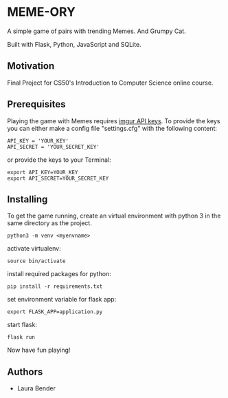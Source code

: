# MEME-ORY

A simple game of pairs with trending Memes. And Grumpy Cat.

Built with Flask, Python, JavaScript and SQLite.

## Motivation

Final Project for CS50's Introduction to Computer Science online course.

## Prerequisites

Playing the game with Memes requires [imgur API keys](https://apidocs.imgur.com/).
To provide the keys you can either make a config file "settings.cfg" with the following content:

```
API_KEY = 'YOUR_KEY'
API_SECRET = 'YOUR_SECRET_KEY'
```

or provide the keys to your Terminal:

```
export API_KEY=YOUR_KEY
export API_SECRET=YOUR_SECRET_KEY
```

## Installing

To get the game running, create an virtual environment with python 3 in the same directory as the project.

```
python3 -m venv <myenvname>
```

activate virtualenv:
```
source bin/activate
```

install required packages for python:
```
pip install -r requirements.txt
```

set environment variable for flask app:
```
export FLASK_APP=application.py
```

start flask:
```
flask run
```

Now have fun playing!


## Authors

* Laura Bender





